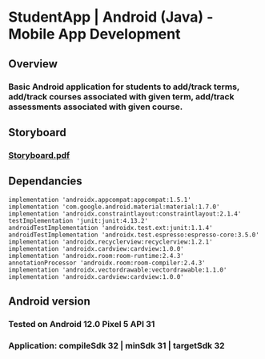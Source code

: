 # StudentApp | Android (Java) - Mobile App Development

## Overview
### Basic Android application for students to add/track terms, add/track courses associated with given term, add/track assessments associated with given course.

## Storyboard
### [Storyboard.pdf](https://github.com/t3chnologist/StudentApp/files/10296418/Storyboard.pdf)

## Dependancies
    implementation 'androidx.appcompat:appcompat:1.5.1'
    implementation 'com.google.android.material:material:1.7.0'
    implementation 'androidx.constraintlayout:constraintlayout:2.1.4'
    testImplementation 'junit:junit:4.13.2'
    androidTestImplementation 'androidx.test.ext:junit:1.1.4'
    androidTestImplementation 'androidx.test.espresso:espresso-core:3.5.0'
    implementation 'androidx.recyclerview:recyclerview:1.2.1'
    implementation 'androidx.cardview:cardview:1.0.0'
    implementation 'androidx.room:room-runtime:2.4.3'
    annotationProcessor 'androidx.room:room-compiler:2.4.3'
    implementation 'androidx.vectordrawable:vectordrawable:1.1.0'
    implementation 'androidx.cardview:cardview:1.0.0'

## Android version
### Tested on Android 12.0 Pixel 5 API 31
### Application: compileSdk 32 | minSdk 31 | targetSdk 32
